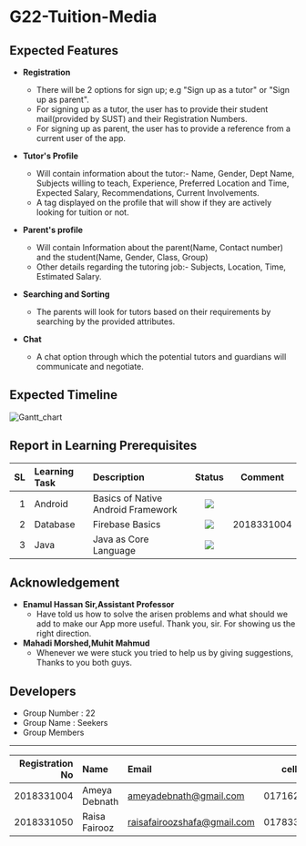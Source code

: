 # G22-Tuition-Media

Expected Features
----------
- **Registration** 
  - There will be 2 options for sign up; e.g "Sign up as a tutor" or "Sign up as parent".
  - For signing up as a tutor, the user has to provide their student mail(provided by SUST) and their Registration Numbers.
  - For signing up as parent, the user has to provide a reference from a current user of the app.
- **Tutor's Profile** 
    -  Will contain information about the tutor:- Name, Gender, Dept Name, Subjects willing to teach, Experience, Preferred Location and Time, Expected Salary,              Recommendations, Current Involvements.
    - A tag displayed on the profile that will show if they are actively looking for tuition or not. 

- **Parent's profile**
   - Will contain Information about the parent(Name, Contact number) and the student(Name, Gender, Class, Group)
   - Other details regarding the tutoring job:- Subjects, Location, Time, Estimated Salary.
 
- **Searching and Sorting**
  - The parents will look for tutors based on their requirements by searching by the provided attributes. 
- **Chat**
  - A chat option through which the potential tutors and guardians will communicate and negotiate.


Expected Timeline
----------
![Gantt_chart](https://user-images.githubusercontent.com/52748765/117638365-92c3f200-b1a4-11eb-8d1f-30f6a5accb06.jpg)

Report in Learning Prerequisites
------------------------------
SL | Learning Task | Description | Status | Comment
--:|:------------- |:----------- | :-----: | ------|
1 | Android | Basics of Native Android Framework | ![](https://img.shields.io/badge/Android%20Basics-In%20Progress-blue)
2 | Database | Firebase Basics | ![](https://img.shields.io/badge/Firebase-May%2028-orange) | 2018331004
3 | Java | Java as Core Language | ![](https://img.shields.io/badge/Java-Completed-green)

Acknowledgement
---------------
- **Enamul Hassan Sir,Assistant Professor** 
  - Have told us how to solve the arisen problems and what should we add to make our App more useful. 
   Thank you, sir. For showing us the right direction.
- **Mahadi Morshed,Muhit Mahmud** 
  - Whenever we were stuck you tried to help us by giving suggestions, Thanks to you both guys.

Developers
----------
 - Group Number : 22
 - Group Name : Seekers
 - Group Members
------------------------------
Registration No | Name       | Email | cell no 
---------------:|:----------|:------------| :-----: | 
2018331004 | Ameya Debnath | ameyadebnath@gmail.com | 01716202230
2018331050 | Raisa Fairooz | raisafairoozshafa@gmail.com | 01783382835

